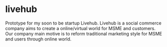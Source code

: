 # livehub
Prototype for my soon to be startup  Livehub. Livehub  is a social commerce company aims to create a online/virtual world for MSME and customers. Our company  main motive is to reform traditional marketing style for MSME and users through online world.
